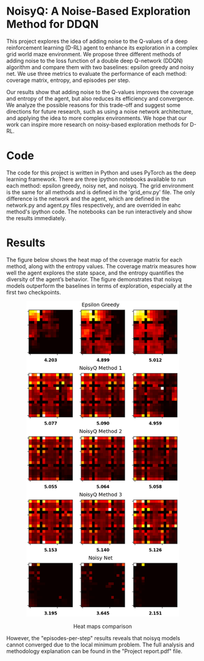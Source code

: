 # NoisyQ: A Noise-Based Exploration Method for DDQN
This project explores the idea of adding noise to the Q-values of a deep reinforcement learning (D-RL) agent to enhance its exploration in a complex grid world maze environment. We propose three different methods of adding noise to the loss function of a double deep Q-network (DDQN) algorithm and compare them with two baselines: epsilon greedy and noisy net. We use three metrics to evaluate the performance of each method: coverage matrix, entropy, and episodes per step.

Our results show that adding noise to the Q-values improves the coverage and entropy of the agent, but also reduces its efficiency and convergence. We analyze the possible reasons for this trade-off and suggest some directions for future research, such as using a noise network architecture, and applying the idea to more complex environments. We hope that our work can inspire more research on noisy-based exploration methods for D-RL.

# Code
The code for this project is written in Python and uses PyTorch as the deep learning framework. There are three ipython notebooks available to run each method: epsilon greedy, noisy net, and noisyq. The grid environment is the same for all methods and is defined in the 'grid_env.py' file. The only difference is the network and the agent, which are defined in the network.py and agent.py files respectively, and are overrided in eahc method's ipython code. The notebooks can be run interactively and show the results immediately.

# Results
The figure below shows the heat map of the coverage matrix for each method, along with the entropy values. The coverage matrix measures how well the agent explores the state space, and the entropy quantifies the diversity of the agent’s behavior. The figure demonstrates that noisyq models outperform the baselines in terms of exploration, especially at the first two checkpoints.

<div align="center">
<img src="https://github.com/Alishafzd/NoisyQ/blob/main/results/heat_maps.png" width="400" class="center">
<p>Heat maps comparison</p>
</div>

However, the "episodes-per-step" results reveals that noisyq models cannot converged due to the local minimum problem. The full analysis and methodology explanation can be found in the "Project report.pdf" file.
